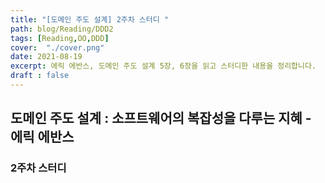 ```yaml
---
title: "[도메인 주도 설계] 2주차 스터디 "
path: blog/Reading/DDD2
tags: [Reading,OO,DDD]
cover:  "./cover.png"
date: 2021-08-19
excerpt: 에릭 에반스, 도메인 주도 설계 5장, 6장을 읽고 스터디한 내용을 정리합니다.
draft : false
---
```


## 도메인 주도 설계 : 소프트웨어의 복잡성을 다루는 지혜 - 에릭 에반스 

### 2주차 스터디

